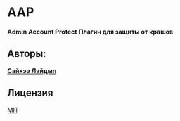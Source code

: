 # AAP
<b>Admin Account Protect</b>
<b>Плагин для защиты от крашов</b>

## Авторы:
<a href="https://vk.com/sayhe"><b>Сайхээ Лайдып</b></a>

## Лицензия
[MIT](https://choosealicense.com/licenses/mit/)
